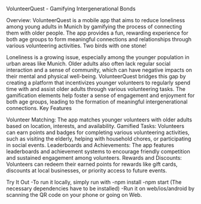 VolunteerQuest - Gamifying Intergenerational Bonds

Overview:
VolunteerQuest is a mobile app that aims to reduce loneliness among young adults in Munich by gamifying the process of connecting them with older people. The app provides a fun, rewarding experience for both age groups to form meaningful connections and relationships through various volunteering activities.
Two birds with one stone!

Loneliness is a growing issue, especially among the younger population in urban areas like Munich. Older adults also often lack regular social interaction and a sense of community, which can have negative impacts on their mental and physical well-being. VolunteerQuest bridges this gap by creating a platform that incentivizes younger volunteers to regularly spend time with and assist older adults through various volunteering tasks. The gamification elements help foster a sense of engagement and enjoyment for both age groups, leading to the formation of meaningful intergenerational connections.
Key Features

Volunteer Matching: The app matches younger volunteers with older adults based on location, interests, and availability.
Gamified Tasks: Volunteers can earn points and badges for completing various volunteering activities, such as visiting the elderly, helping with household chores, or participating in social events.
Leaderboards and Achievements: The app features leaderboards and achievement systems to encourage friendly competition and sustained engagement among volunteers.
Rewards and Discounts: Volunteers can redeem their earned points for rewards like gift cards, discounts at local businesses, or priority access to future events.


Try It Out
-To run it locally, simply run with -npm install -npm start (The necessary dependencies have to be installed)
-Run it on web/ios/android by scanning the QR code on your phone or going on Web.
